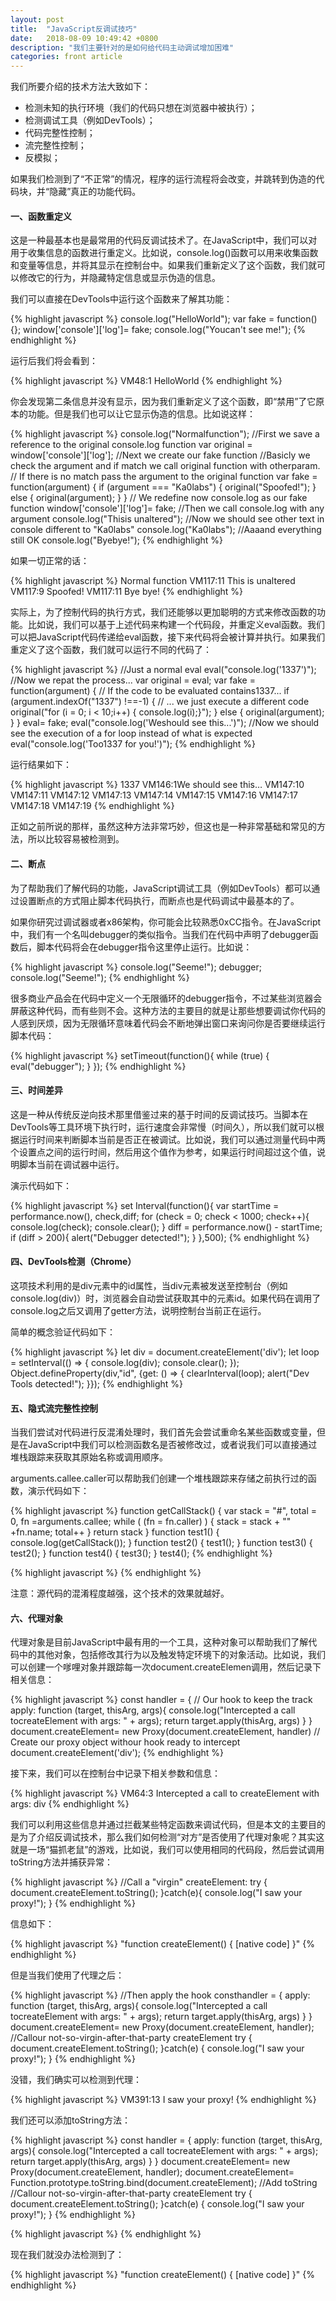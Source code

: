 ```yaml
---
layout: post
title:  "JavaScript反调试技巧"
date:   2018-08-09 10:49:42 +0800
description: "我们主要针对的是如何给代码主动调试增加困难"
categories: front article
---
```


我们所要介绍的技术方法大致如下：

<ul>
    <li> 检测未知的执行环境（我们的代码只想在浏览器中被执行）； </li>
    <li> 检测调试工具（例如DevTools）； </li>
    <li> 代码完整性控制； </li>
    <li> 流完整性控制； </li>
    <li> 反模拟； </li>
</ul>

如果我们检测到了“不正常”的情况，程序的运行流程将会改变，并跳转到伪造的代码块，并“隐藏”真正的功能代码。

#### 一、函数重定义

这是一种最基本也是最常用的代码反调试技术了。在JavaScript中，我们可以对用于收集信息的函数进行重定义。比如说，console.log()函数可以用来收集函数和变量等信息，并将其显示在控制台中。如果我们重新定义了这个函数，我们就可以修改它的行为，并隐藏特定信息或显示伪造的信息。

我们可以直接在DevTools中运行这个函数来了解其功能：

{% highlight javascript %}
console.log("HelloWorld");
var fake = function() {};
window['console']['log']= fake;
console.log("Youcan't see me!");
{% endhighlight %}

运行后我们将会看到：

{% highlight javascript %}
VM48:1 HelloWorld
{% endhighlight %}

你会发现第二条信息并没有显示，因为我们重新定义了这个函数，即“禁用”了它原本的功能。但是我们也可以让它显示伪造的信息。比如说这样：

{% highlight javascript %}
console.log("Normalfunction");
//First we save a reference to the original console.log function
var original = window['console']['log'];
//Next we create our fake function
//Basicly we check the argument and if match we call original function with otherparam.
// If there is no match pass the argument to the original function
var fake = function(argument) {
    if (argument === "Ka0labs") {
        original("Spoofed!");
    } else {
        original(argument);
    }
}
// We redefine now console.log as our fake function
window['console']['log']= fake;
//Then we call console.log with any argument
console.log("Thisis unaltered");
//Now we should see other text in console different to "Ka0labs"
console.log("Ka0labs");
//Aaaand everything still OK
console.log("Byebye!");
{% endhighlight %}

如果一切正常的话：

{% highlight javascript %}
Normal function
VM117:11 This is unaltered
VM117:9 Spoofed!
VM117:11 Bye bye!
{% endhighlight %}

实际上，为了控制代码的执行方式，我们还能够以更加聪明的方式来修改函数的功能。比如说，我们可以基于上述代码来构建一个代码段，并重定义eval函数。我们可以把JavaScript代码传递给eval函数，接下来代码将会被计算并执行。如果我们重定义了这个函数，我们就可以运行不同的代码了：

{% highlight javascript %}
//Just a normal eval
eval("console.log('1337')");
//Now we repat the process...
var original = eval;
var fake = function(argument) {
    // If the code to be evaluated contains1337...
    if (argument.indexOf("1337") !==-1) {
        // ... we just execute a different code
        original("for (i = 0; i < 10;i++) { console.log(i);}");
    }
    else {
        original(argument);
    }
}
eval= fake;
eval("console.log('Weshould see this...')");
//Now we should see the execution of a for loop instead of what is expected
eval("console.log('Too1337 for you!')");
{% endhighlight %}

运行结果如下：

{% highlight javascript %}
1337
VM146:1We should see this…
VM147:10
VM147:11
VM147:12
VM147:13
VM147:14
VM147:15
VM147:16
VM147:17
VM147:18
VM147:19
{% endhighlight %}

正如之前所说的那样，虽然这种方法非常巧妙，但这也是一种非常基础和常见的方法，所以比较容易被检测到。

#### 二、断点

为了帮助我们了解代码的功能，JavaScript调试工具（例如DevTools）都可以通过设置断点的方式阻止脚本代码执行，而断点也是代码调试中最基本的了。

如果你研究过调试器或者x86架构，你可能会比较熟悉0xCC指令。在JavaScript中，我们有一个名叫debugger的类似指令。当我们在代码中声明了debugger函数后，脚本代码将会在debugger指令这里停止运行。比如说：

{% highlight javascript %}
console.log("Seeme!");
debugger;
console.log("Seeme!");
{% endhighlight %}

很多商业产品会在代码中定义一个无限循环的debugger指令，不过某些浏览器会屏蔽这种代码，而有些则不会。这种方法的主要目的就是让那些想要调试你代码的人感到厌烦，因为无限循环意味着代码会不断地弹出窗口来询问你是否要继续运行脚本代码：

{% highlight javascript %}
setTimeout(function(){
	while (true) {
		eval("debugger");
	}
});
{% endhighlight %}

#### 三、时间差异

这是一种从传统反逆向技术那里借鉴过来的基于时间的反调试技巧。当脚本在DevTools等工具环境下执行时，运行速度会非常慢（时间久），所以我们就可以根据运行时间来判断脚本当前是否正在被调试。比如说，我们可以通过测量代码中两个设置点之间的运行时间，然后用这个值作为参考，如果运行时间超过这个值，说明脚本当前在调试器中运行。

演示代码如下：

{% highlight javascript %}
set Interval(function(){
  var startTime = performance.now(), check,diff;
  for (check = 0; check < 1000; check++){
    console.log(check);
    console.clear();
  }
  diff = performance.now() - startTime;
  if (diff > 200){
    alert("Debugger detected!");
  }
},500);
{% endhighlight %}

#### 四、DevTools检测（Chrome）

这项技术利用的是div元素中的id属性，当div元素被发送至控制台（例如console.log(div)）时，浏览器会自动尝试获取其中的元素id。如果代码在调用了console.log之后又调用了getter方法，说明控制台当前正在运行。

简单的概念验证代码如下：

{% highlight javascript %}
let div = document.createElement('div');
let loop = setInterval(() => {
    console.log(div);
    console.clear();
});
Object.defineProperty(div,"id", {get: () => {
    clearInterval(loop);
    alert("Dev Tools detected!");
}});
{% endhighlight %}

#### 五、隐式流完整性控制

当我们尝试对代码进行反混淆处理时，我们首先会尝试重命名某些函数或变量，但是在JavaScript中我们可以检测函数名是否被修改过，或者说我们可以直接通过堆栈跟踪来获取其原始名称或调用顺序。

arguments.callee.caller可以帮助我们创建一个堆栈跟踪来存储之前执行过的函数，演示代码如下：

{% highlight javascript %}
function getCallStack() {
    var stack = "#", total = 0, fn =arguments.callee;
    while ( (fn = fn.caller) ) {
        stack = stack + "" +fn.name;
        total++
    }
    return stack
}
function test1() {
    console.log(getCallStack());
}
function test2() {
    test1();
}
function test3() {
    test2();
}
function test4() {
    test3();
}
test4();
{% endhighlight %}

{% highlight javascript %}
{% endhighlight %}

注意：源代码的混淆程度越强，这个技术的效果就越好。

#### 六、代理对象

代理对象是目前JavaScript中最有用的一个工具，这种对象可以帮助我们了解代码中的其他对象，包括修改其行为以及触发特定环境下的对象活动。比如说，我们可以创建一个嗲哩对象并跟踪每一次document.createElemen调用，然后记录下相关信息：

{% highlight javascript %}
const handler = { // Our hook to keep the track
    apply: function (target, thisArg, args){
        console.log("Intercepted a call tocreateElement with args: " + args);
        return target.apply(thisArg, args)
    }
}
document.createElement= new Proxy(document.createElement, handler) // Create our proxy object withour hook ready to intercept
document.createElement('div');
{% endhighlight %}

接下来，我们可以在控制台中记录下相关参数和信息：

{% highlight javascript %}
VM64:3 Intercepted a call to createElement with args: div
{% endhighlight %}

我们可以利用这些信息并通过拦截某些特定函数来调试代码，但是本文的主要目的是为了介绍反调试技术，那么我们如何检测“对方”是否使用了代理对象呢？其实这就是一场“猫抓老鼠”的游戏，比如说，我们可以使用相同的代码段，然后尝试调用toString方法并捕获异常：

{% highlight javascript %}
//Call a "virgin" createElement:
try {
    document.createElement.toString();
}catch(e){
    console.log("I saw your proxy!");
}
{% endhighlight %}

信息如下：

{% highlight javascript %}
"function createElement() { [native code] }"
{% endhighlight %}

但是当我们使用了代理之后：

{% highlight javascript %}
//Then apply the hook
consthandler = {
    apply: function (target, thisArg, args){
        console.log("Intercepted a call tocreateElement with args: " + args);
        return target.apply(thisArg, args)
    }
}
document.createElement= new Proxy(document.createElement, handler);
//Callour not-so-virgin-after-that-party createElement
try {
    document.createElement.toString();
}catch(e) {
    console.log("I saw your proxy!");
}
{% endhighlight %}

没错，我们确实可以检测到代理：

{% highlight javascript %}
VM391:13 I saw your proxy!
{% endhighlight %}

我们还可以添加toString方法：

{% highlight javascript %}
const handler = {
    apply: function (target, thisArg, args){
        console.log("Intercepted a call tocreateElement with args: " + args);
        return target.apply(thisArg, args)
    }
}
document.createElement= new Proxy(document.createElement, handler);
document.createElement= Function.prototype.toString.bind(document.createElement); //Add toString
//Callour not-so-virgin-after-that-party createElement
try {
    document.createElement.toString();
}catch(e) {
    console.log("I saw your proxy!");
}
{% endhighlight %}

{% highlight javascript %}
{% endhighlight %}

现在我们就没办法检测到了：

{% highlight javascript %}
"function createElement() { [native code] }"
{% endhighlight %}
